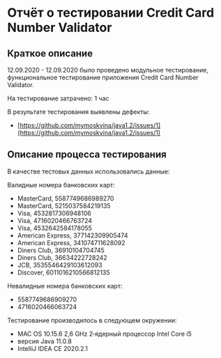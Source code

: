 # Отчёт о тестировании Credit Card Number Validator

## Краткое описание

12.09.2020 - 12.09.2020 было проведено модульное тестирование, функциональное тестирование приложения Credit Card Number Validator.

На тестирование затрачено: 1 час

В результате тестирования выявлены дефекты:
* [https://github.com/mymoskvina/java1.2/issues/1](https://github.com/mymoskvina/java1.2/issues/1)

## Описание процесса тестирования

В качестве тестовых данных использовались данные:


Валидные номера банковских карт:
* MasterCard, 5587749686989270
* MasterCard, 5215037584219135
* Visa, 4532817306948106
* Visa, 4716020466763724
* Visa, 4532642584178055
* American Express, 377142309905474
* American Express, 341074711628092
* Diners Club, 36910104704745
* Diners Club, 36634222728242
* JCB, 3535546429103612093
* Discover, 6011016210566812135

Невалидные номера банковских карт:
* 5587749686909270
* 4716020466063724


Тестирование производилось в следующем окружении:
* MAC OS 10.15.6 2,6 GHz 2‑ядерный процессор Intel Core i5
* версия Java 11.0.8
* IntelliJ IDEA CE 2020.2.1